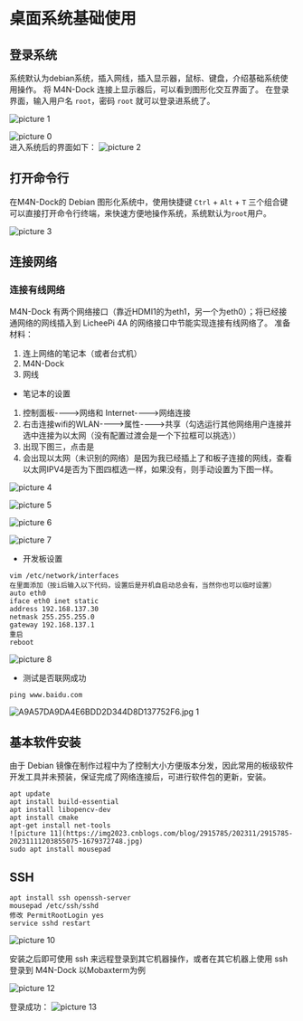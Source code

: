 # 桌面系统基础使用


## 登录系统

系统默认为debian系统，插入网线，插入显示器，鼠标、键盘，介绍基础系统使用操作。
将 M4N-Dock 连接上显示器后，可以看到图形化交互界面了。
在登录界面，输入用户名 `root`，密码 `root` 就可以登录进系统了。

![picture 1](../assets/base_use1.jpg)  

![picture 0](../assets/base_use2.jpg)  
进入系统后的界面如下：
![picture 2](../assets/base_use3.jpg)  

## 打开命令行

在M4N-Dock的 Debian 图形化系统中，使用快捷键 `Ctrl` + `Alt` + `T` 三个组合键可以直接打开命令行终端，来快速方便地操作系统，系统默认为`root`用户。


![picture 3](../assets/base_use4.jpg)  




## 连接网络

### 连接有线网络

M4N-Dock 有两个网络接口（靠近HDMI1的为eth1，另一个为eth0）；将已经接通网络的网线插入到 LicheePi 4A 的网络接口中节能实现连接有线网络了。
准备材料：

1. 连上网络的笔记本（或者台式机）
2. M4N-Dock
3. 网线

- 笔记本的设置
1. 控制面板---->网络和 Internet---->网络连接
2. 右击连接wifi的WLAN---->属性---->共享（勾选运行其他网络用户连接并选中连接为以太网（没有配置过渡会是一个下拉框可以挑选））
3. 出现下图三，点击是
4. 会出现以太网（未识别的网络）是因为我已经插上了和板子连接的网线，查看以太网IPV4是否为下图四框选一样，如果没有，则手动设置为下图一样。

![picture 4](../assets/base_use5.jpg)  

![picture 5](../assets/base_use6.jpg)  

![picture 6](../assets/base_use7.jpg)  

![picture 7](../assets/base_use8.jpg)  


- 开发板设置
```
vim /etc/network/interfaces
在里面添加（按i后输入以下代码，设置后是开机自启动总会有，当然你也可以临时设置）
auto eth0
iface eth0 inet static
address 192.168.137.30
netmask 255.255.255.0
gateway 192.168.137.1
重启
reboot
```
![picture 8](../assets/base_use9.jpg)  

- 测试是否联网成功


```
ping www.baidu.com
```

![A9A57DA9DA4E6BDD2D344D8D137752F6.jpg 1](../assets/base_use10.jpg)  


## 基本软件安装

由于 Debian 镜像在制作过程中为了控制大小方便版本分发，因此常用的板级软件开发工具并未预装，保证完成了网络连接后，可进行软件包的更新，安装。
```
apt update
apt install build-essential
apt install libopencv-dev
apt install cmake
apt-get install net-tools
![picture 11](https://img2023.cnblogs.com/blog/2915785/202311/2915785-20231111203855075-1679372748.jpg)  
sudo apt install mousepad
```

## SSH
```
apt install ssh openssh-server
mousepad /etc/ssh/sshd
修改 PermitRootLogin yes
service sshd restart
```

![picture 10](../assets/base_use11.jpg)  

安装之后即可使用 ssh 来远程登录到其它机器操作，或者在其它机器上使用 ssh 登录到 M4N-Dock
以Mobaxterm为例

![picture 12](../assets/base_use12.jpg)  

登录成功：
![picture 13](../assets/base_use13.jpg)  


